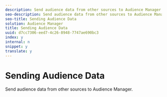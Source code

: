 ```yaml
---
description: Send audience data from other sources to Audience Manager.
seo-description: Send audience data from other sources to Audience Manager.
seo-title: Sending Audience Data
solution: Audience Manager
title: Sending Audience Data
uuid: d7cc7306-eed7-4c26-8948-7747ae690bc3
index: y
internal: n
snippet: y
translate: y
---
```


# Sending Audience Data

Send audience data from other sources to Audience Manager.

<!-- c_onboarding_data.xml -->

